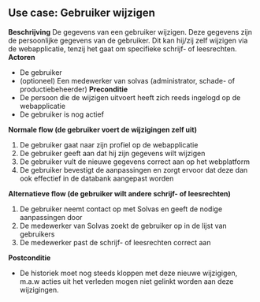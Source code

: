 ## Use case: Gebruiker wijzigen

**Beschrijving**
De gegevens van een gebruiker wijzigen. Deze gegevens zijn de persoonlijke gegevens van de gebruiker. Dit kan hij/zij zelf wijzigen via de webapplicatie, tenzij het gaat om specifieke schrijf- of leesrechten.
**Actoren**


- De gebruiker
-  (optioneel) Een medewerker van solvas (administrator, schade- of productiebeheerder)
**Preconditie**
- De persoon die de wijzigen uitvoert heeft zich reeds ingelogd op de webapplicatie
- De gebruiker is nog actief

**Normale flow (de gebruiker voert de wijzigingen zelf uit)**
1. De gebruiker gaat naar zijn profiel op de webapplicatie
3. De gebruiker geeft aan dat hij zijn gegevens wilt wijzigen
4. De gebruiker vult de nieuwe gegevens correct aan op het webplatform
5. De gebruiker bevestigt de aanpassingen en zorgt ervoor dat deze dan ook effectief in de databank aangepast worden

**Alternatieve flow (de gebruiker wilt andere schrijf- of leesrechten)**
1. De gebruiker neemt contact op met Solvas en geeft de nodige aanpassingen door
2. De medewerker van Solvas zoekt de gebruiker op in de lijst van gebruikers
3. De medewerker past de schrijf- of leesrechten correct aan

**Postconditie**
- De historiek moet nog steeds kloppen met deze nieuwe wijzigigen, m.a.w acties uit het verleden mogen niet gelinkt worden aan deze wijzigingen.
